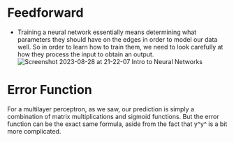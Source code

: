 # Feedforward
- Training a neural network essentially means determining what parameters they should have on the edges in order to model our data well. So in order to learn how to train them, we need to look carefully at how they process the input to obtain an output.
![Screenshot 2023-08-28 at 21-22-07 Intro to Neural Networks](https://github.com/Ragdha-Elgaidi/Machine-Learning-Fundamentals/assets/76912120/fe7156b7-8aee-4321-8d33-7023f49f18e1)

 # Error Function
 For a multilayer perceptron, as we saw, our prediction is simply a combination of matrix multiplications and sigmoid functions. But the error function can be the exact same formula, aside from the fact that y^y^​ is a bit more complicated.
 
